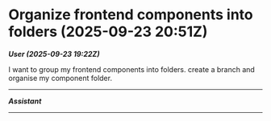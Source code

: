 <!-- Generated by SpecStory -->

# Organize frontend components into folders (2025-09-23 20:51Z)

_**User (2025-09-23 19:22Z)**_

I want to group my frontend components into folders. create a branch and organise my component folder.

---

_**Assistant**_



---

